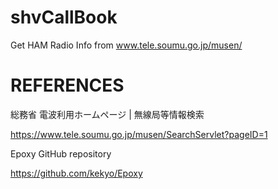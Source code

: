 # shvCallBook

Get HAM Radio Info from www.tele.soumu.go.jp/musen/

# REFERENCES

総務省 電波利用ホームページ | 無線局等情報検索

https://www.tele.soumu.go.jp/musen/SearchServlet?pageID=1

Epoxy GitHub repository

https://github.com/kekyo/Epoxy


